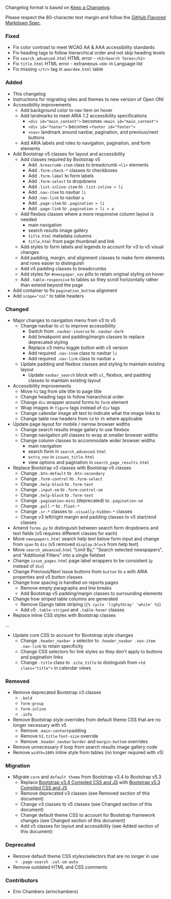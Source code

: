 Changelog format is based on [Keep a
Changelog](https://keepachangelog.com/en/1.0.0/).

Please respect the 80-character text margin and follow the [GitHub Flavored
Markdown Spec](https://github.github.com/gfm/).

### Fixed
- Fix color contrast to meet WCAG AA & AAA accessibility standards
- Fix heading tags to follow hierarchical order and not skip heading levels
- Fix `search_advanced.html` HTML error - `<h3>Search Terms</h2>`
- Fix `title.html` HTML error - extraneous `<dd>` in Language list 
- Fix missing `</tr>` tag in `awardee.html` table

### Added
- This changelog
- Instructions for migrating sites and themes to new version of Open ONI
- Accessibility improvements
	- Add background color to nav item on hover
  - Add landmarks to meet ARIA 1.2 accessibility specifications
    - `<div id="main_content">` becomes `<main id="main_content">`
    - `<div id="footer">` becomes `<footer id="footer">`
    - `<nav>` landmark around navbar, pagination, and previous/next buttons
  - Add ARIA labels and roles to navigation, pagination, and form elements
- Add Bootstrap v5 classes for layout and accessibility
  - Add classes required by Bootstrap v5
      - Add `.breacrumb-item` class to breadcrumb `<li>` elements
      - Add `.form-check-*` classes to checkboxes
      - Add `.form-label` to form labels
      - Add `.form-select` to dropdowns
      - Add `.list-inline-item` to `.list-inline > li`
      - Add `.nav-item` to navbar `li`
      - Add `.nav-link` to navbar `a`
      - Add `.page-item` to `.pagination > li`
      - Add `.page-link` to `.pagination > li > a`
  - Add flexbox classes where a more responsive column layout is needed
    - main navigation
    - search results image gallery
    - `title.html` metadata columns 
    - `title.html` front page thumbnail and link
  - Add styles to form labels and legends to account for v3 to v5 visual changes
  - Add padding, margin, and alignment classes to make form elements and rows 
easier to distinguish
  - Add v5 padding classes to breadcrumbs
  - Add styles for `#newspaper_nav` pills to retain original styling on hover
  - Add `.table-responsive` to tables so they scroll horizontally rather than 
  extend beyond the page
- Add container to fix `pagination_bottom` alignment
- Add `scope="col"` to table headers



### Changed
- Major changes to navigation menu from v3 to v5
  - Change navbar to `ul` to improve accessibility
	- Switch from `.navbar-inverse` to `.navbar-dark`
	- Add breakpoint and padding/margin classes to replace deprecated styling
	- Replace v3 menu toggle button with v5 version
	- Add required `.nav-item` class to navbar `li`
	- Add required `.nav-link` class to navbar `a`
  - Update padding and flexbox classes and styling to maintain existing layout
	- Update `navbar_search` block with `ul`, flexbox, and padding classes to 
  maintain existing layout
- Accessibility improvements
  - Move `h1` tag from site title to page title
  - Change heading tags to follow hierarchical order
  - Change `div` wrapper around forms to `form` element
  - Wrap images in `figure` tags instead of `div` tags
  - Change calendar image alt text to indicate what the image links to
  - Change table row headers from `td` to `th` where applicable
- Update page layout for mobile / narrow browser widths
  - Change search results image gallery to use flexbox
  - Change navigation pill classes to wrap at smaller browser widths
  - Change column classes to accommodate wider browser widths
    - main navigation
    - search form in `search_advanced.html`
    - `extra_nav` in `issues_title.html`
    - view options and pagination in `search_page_results.html`
- Replace Bootstrap v3 classes with Bootstrap v5 classes
    - Change `.btn-default` to `.btn-secondary`
    - Change `.form-control` to `.form-select`
    - Change `.help-block` to `.form-text`
    - Change `.input-sm` to `.form-control-sm`
    - Change `.help-block` to `.form-text`
    - Change `.pagination-mini` (deprecated) to `.pagination-sm`
    - Change `.pull-*` to `.float-*`
    - Change `.sr-*` classes to `.visually-hidden-*` classes
    - Change v3 left/right margin and padding classes to v5 start/end classes
- Amend `forms.py` to distinguish between search form dropdowns and 
text fields (v5 requires different classes for each)
- Move `newspapers.html` search help text below form input and change from 
`span` to `div` (v5 removed `display:block` from help text)
- Move `search_advanced.html` "Limit By," "Search selected newspapers", and 
"Additional Filters" into a single fieldset
- Change `issue_pages.html` page label wrappers to be consistent (`p` instead 
of `div`)
- Change Previous/Next Issue buttons from `button` to `a` with ARIA properties 
and v5 button classes
- Change how spacing is handled on reports pages
  - Remove empty paragraphs and line breaks
  - Add Bootstrap v5 padding/margin classes to surrounding elements
- Change how striped table columns are generated
  - Remove Django table striping (`{% cycle 'lighytGray' 'white' %}`)
  - Add v5 `.table-striped` and `.table-hover` classes
- Replace inline CSS styles with Bootstrap classes

...
- Update core CSS to account for Bootstrap style changes
  - Change `.header_navbar a` selector to `.header_navbar .nav-item .nav-link` 
  to retain specificity
  - Change CSS selectors for link styles so they don't apply to buttons and 
  pagination links
  - Change `.title` class to `.site_title` to distinguish from 
  `<td class="title">` in calendar views

### Removed
- Remove deprecated Bootstrap v3 classes
	- `.bold`
	- `form-group`
  - `form-inline`
  - `.info`
- Remove Bootstrap style overrides from default theme CSS that are no 
longer necessary with v5
  - Remove `.main-content`padding
  - Remove `h1.title` `font-size` override
  - Remove `.header_navbar` `border` and `margin-bottom` overrides
- Remove unnecessary if loop from search results image gallery code
- Remove `width=100%` inline style from tables (no longer required with v5)


### Migration
- Migrate `core` and `default theme` from Bootstrap v3.4 to Bootstrap v5.3
  - Replace [Bootstrap v3.4 Compiled CSS and JS](https://getbootstrap.com/docs/3.4/getting-started/#download) 
  with [Bootstrap v5.3 Compiled CSS and JS](https://getbootstrap.com/docs/5.3/getting-started/download/)
  - Remove deprecated v3 classes (see Removed section of this document)
  - Change v3 classes to v5 classes (see Changed section of this document)
  - Change default theme CSS to account for Bootstrap framework changes (see 
  Changed section of this document)
  - Add v5 classes for layout and accessibility (see Added section of this 
  document)

### Deprecated
- Remove default theme CSS styles/selectors that are no longer in use
  - `.page-search .col-sm-auto`
- Remove outdated HTML and CSS comments

### Contributors
- Erin Chambers (erinchambers)
